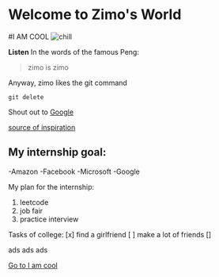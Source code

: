 # Welcome to Zimo's World
#I AM COOL
![chill](https://static.viget.com/Git-Tips-030718.png?mtime=20180307141454&focal=none)

**Listen** In the words of the famous Peng:
> zimo is zimo

Anyway, zimo likes the git command
```
git delete
```
Shout out to [Google](https://google.com/)

[source of inspiration](README.md)




## My internship goal:
-Amazon
-Facebook
-Microsoft
-Google

My plan for the internship:
1. leetcode
2. job fair
3. practice interview

Tasks of college:
[x] find a girlfriend
[ ] make a lot of friends
[]


ads
ads
ads






[Go to I am cool](#i-am-cool)
